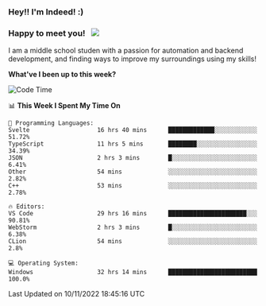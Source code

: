 ### Hey!! I'm Indeed! :) 

### Happy to meet you! &nbsp; ![](https://visitor-badge.glitch.me/badge?page_id=Indeedornot.Indeedornot)

I am a middle school studen with a passion for automation and backend development, and finding ways to improve my surroundings using my skills!

**What've I been up to this week?** 

<!--START_SECTION:waka-->
![Code Time](http://img.shields.io/badge/Code%20Time-606%20hrs%2012%20mins-blue)

📊 **This Week I Spent My Time On** 

```text
💬 Programming Languages: 
Svelte                   16 hrs 40 mins      █████████████░░░░░░░░░░░░   51.72% 
TypeScript               11 hrs 5 mins       ████████░░░░░░░░░░░░░░░░░   34.39% 
JSON                     2 hrs 3 mins        █░░░░░░░░░░░░░░░░░░░░░░░░   6.41% 
Other                    54 mins             ░░░░░░░░░░░░░░░░░░░░░░░░░   2.82% 
C++                      53 mins             ░░░░░░░░░░░░░░░░░░░░░░░░░   2.78%

🔥 Editors: 
VS Code                  29 hrs 16 mins      ██████████████████████░░░   90.81% 
WebStorm                 2 hrs 3 mins        █░░░░░░░░░░░░░░░░░░░░░░░░   6.38% 
CLion                    54 mins             ░░░░░░░░░░░░░░░░░░░░░░░░░   2.8%

💻 Operating System: 
Windows                  32 hrs 14 mins      █████████████████████████   100.0%

```


 Last Updated on 10/11/2022 18:45:16 UTC
<!--END_SECTION:waka-->
